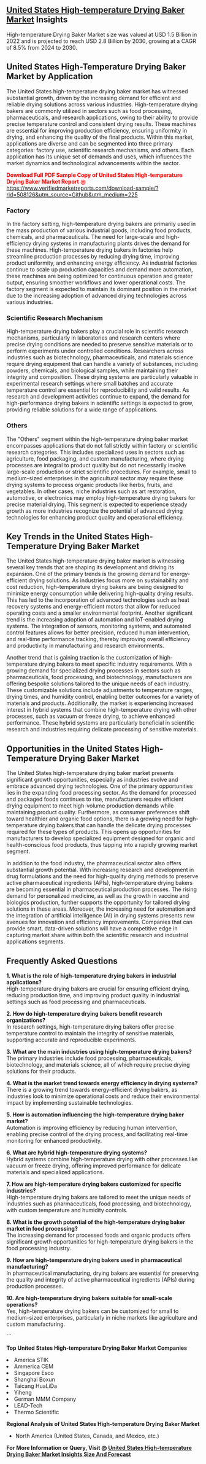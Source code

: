 <h2><a href="https://www.verifiedmarketreports.com/download-sample/?rid=508126&amp;utm_source=Github&amp;utm_medium=225" target="_blank">United States High-temperature Drying Baker Market</a> Insights</h2><p>High-temperature Drying Baker Market size was valued at USD 1.5 Billion in 2022 and is projected to reach USD 2.8 Billion by 2030, growing at a CAGR of 8.5% from 2024 to 2030.</p><p> <h2>United States High-Temperature Drying Baker Market by Application</h2> <p>The United States high-temperature drying baker market has witnessed substantial growth, driven by the increasing demand for efficient and reliable drying solutions across various industries. High-temperature drying bakers are commonly utilized in sectors such as food processing, pharmaceuticals, and research applications, owing to their ability to provide precise temperature control and consistent drying results. These machines are essential for improving production efficiency, ensuring uniformity in drying, and enhancing the quality of the final products. Within this market, applications are diverse and can be segmented into three primary categories: factory use, scientific research mechanisms, and others. Each application has its unique set of demands and uses, which influences the market dynamics and technological advancements within the sector. <p><span class=""><span style="color: #ff0000;"><strong>Download Full PDF Sample Copy of United States High-temperature Drying Baker Market Report</strong> @ </span><a href="https://www.verifiedmarketreports.com/download-sample/?rid=508126&amp;utm_source=Github&amp;utm_medium=225" target="_blank">https://www.verifiedmarketreports.com/download-sample/?rid=508126&amp;utm_source=Github&amp;utm_medium=225</a></span></p> <h3>Factory</h3> <p>In the factory setting, high-temperature drying bakers are primarily used in the mass production of various industrial goods, including food products, chemicals, and pharmaceuticals. The need for large-scale and high-efficiency drying systems in manufacturing plants drives the demand for these machines. High-temperature drying bakers in factories help streamline production processes by reducing drying time, improving product uniformity, and enhancing energy efficiency. As industrial factories continue to scale up production capacities and demand more automation, these machines are being optimized for continuous operation and greater output, ensuring smoother workflows and lower operational costs. The factory segment is expected to maintain its dominant position in the market due to the increasing adoption of advanced drying technologies across various industries. <h3>Scientific Research Mechanism</h3> <p>High-temperature drying bakers play a crucial role in scientific research mechanisms, particularly in laboratories and research centers where precise drying conditions are needed to preserve sensitive materials or to perform experiments under controlled conditions. Researchers across industries such as biotechnology, pharmaceuticals, and materials science require drying equipment that can handle a variety of substances, including powders, chemicals, and biological samples, while maintaining their integrity and composition. These drying systems are particularly valuable in experimental research settings where small batches and accurate temperature control are essential for reproducibility and valid results. As research and development activities continue to expand, the demand for high-performance drying bakers in scientific settings is expected to grow, providing reliable solutions for a wide range of applications. <h3>Others</h3> <p>The "Others" segment within the high-temperature drying baker market encompasses applications that do not fall strictly within factory or scientific research categories. This includes specialized uses in sectors such as agriculture, food packaging, and custom manufacturing, where drying processes are integral to product quality but do not necessarily involve large-scale production or strict scientific procedures. For example, small to medium-sized enterprises in the agricultural sector may require these drying systems to process organic products like herbs, fruits, and vegetables. In other cases, niche industries such as art restoration, automotive, or electronics may employ high-temperature drying bakers for precise material drying. This segment is expected to experience steady growth as more industries recognize the potential of advanced drying technologies for enhancing product quality and operational efficiency. <h2>Key Trends in the United States High-Temperature Drying Baker Market</h2> <p>The United States high-temperature drying baker market is witnessing several key trends that are shaping its development and driving its expansion. One of the primary trends is the growing demand for energy-efficient drying solutions. As industries focus more on sustainability and cost reduction, high-temperature drying bakers are being designed to minimize energy consumption while delivering high-quality drying results. This has led to the incorporation of advanced technologies such as heat recovery systems and energy-efficient motors that allow for reduced operating costs and a smaller environmental footprint. Another significant trend is the increasing adoption of automation and IoT-enabled drying systems. The integration of sensors, monitoring systems, and automated control features allows for better precision, reduced human intervention, and real-time performance tracking, thereby improving overall efficiency and productivity in manufacturing and research environments. <p>Another trend that is gaining traction is the customization of high-temperature drying bakers to meet specific industry requirements. With a growing demand for specialized drying processes in sectors such as pharmaceuticals, food processing, and biotechnology, manufacturers are offering bespoke solutions tailored to the unique needs of each industry. These customizable solutions include adjustments to temperature ranges, drying times, and humidity control, enabling better outcomes for a variety of materials and products. Additionally, the market is experiencing increased interest in hybrid systems that combine high-temperature drying with other processes, such as vacuum or freeze drying, to achieve enhanced performance. These hybrid systems are particularly beneficial in scientific research and industries requiring delicate processing of sensitive materials. <h2>Opportunities in the United States High-Temperature Drying Baker Market</h2> <p>The United States high-temperature drying baker market presents significant growth opportunities, especially as industries evolve and embrace advanced drying technologies. One of the primary opportunities lies in the expanding food processing sector. As the demand for processed and packaged foods continues to rise, manufacturers require efficient drying equipment to meet high-volume production demands while maintaining product quality. Furthermore, as consumer preferences shift toward healthier and organic food options, there is a growing need for high-temperature drying bakers that can handle the delicate drying processes required for these types of products. This opens up opportunities for manufacturers to develop specialized equipment designed for organic and health-conscious food products, thus tapping into a rapidly growing market segment. <p>In addition to the food industry, the pharmaceutical sector also offers substantial growth potential. With increasing research and development in drug formulations and the need for high-quality drying methods to preserve active pharmaceutical ingredients (APIs), high-temperature drying bakers are becoming essential in pharmaceutical production processes. The rising demand for personalized medicine, as well as the growth in vaccine and biologics production, further supports the opportunity for tailored drying solutions in these areas. Moreover, the increasing need for automation and the integration of artificial intelligence (AI) in drying systems presents new avenues for innovation and efficiency improvements. Companies that can provide smart, data-driven solutions will have a competitive edge in capturing market share within both the scientific research and industrial applications segments. <h2>Frequently Asked Questions</h2> <p><b>1. What is the role of high-temperature drying bakers in industrial applications?</b><br>High-temperature drying bakers are crucial for ensuring efficient drying, reducing production time, and improving product quality in industrial settings such as food processing and pharmaceuticals.</p> <p><b>2. How do high-temperature drying bakers benefit research organizations?</b><br>In research settings, high-temperature drying bakers offer precise temperature control to maintain the integrity of sensitive materials, supporting accurate and reproducible experiments.</p> <p><b>3. What are the main industries using high-temperature drying bakers?</b><br>The primary industries include food processing, pharmaceuticals, biotechnology, and materials science, all of which require precise drying solutions for their products.</p> <p><b>4. What is the market trend towards energy efficiency in drying systems?</b><br>There is a growing trend towards energy-efficient drying bakers, as industries look to minimize operational costs and reduce their environmental impact by implementing sustainable technologies.</p> <p><b>5. How is automation influencing the high-temperature drying baker market?</b><br>Automation is improving efficiency by reducing human intervention, enabling precise control of the drying process, and facilitating real-time monitoring for enhanced productivity.</p> <p><b>6. What are hybrid high-temperature drying systems?</b><br>Hybrid systems combine high-temperature drying with other processes like vacuum or freeze drying, offering improved performance for delicate materials and specialized applications.</p> <p><b>7. How are high-temperature drying bakers customized for specific industries?</b><br>High-temperature drying bakers are tailored to meet the unique needs of industries such as pharmaceuticals, food processing, and biotechnology, with custom temperature and humidity controls.</p> <p><b>8. What is the growth potential of the high-temperature drying baker market in food processing?</b><br>The increasing demand for processed foods and organic products offers significant growth opportunities for high-temperature drying bakers in the food processing industry.</p> <p><b>9. How are high-temperature drying bakers used in pharmaceutical manufacturing?</b><br>In pharmaceutical manufacturing, drying bakers are essential for preserving the quality and integrity of active pharmaceutical ingredients (APIs) during production processes.</p> <p><b>10. Are high-temperature drying bakers suitable for small-scale operations?</b><br>Yes, high-temperature drying bakers can be customized for small to medium-sized enterprises, particularly in niche markets like agriculture and custom manufacturing.</p> ```</p><p><strong>Top United States High-temperature Drying Baker Market Companies</strong></p><div data-test-id=""><p><li>America STIK</li><li> Ammerica CEM</li><li> Singapore Esco</li><li> Shanghai Boxun</li><li> Taicang HuaLiDa</li><li> Yiheng</li><li> German MMM Company</li><li> LEAD-Tech</li><li> Thermo Scientific</li></p><div><strong>Regional Analysis of&nbsp;United States High-temperature Drying Baker Market</strong></div><ul><li dir="ltr"><p dir="ltr">North America&nbsp;(United States, Canada, and Mexico, etc.)</p></li></ul><p><strong>For More Information or Query, Visit @&nbsp;</strong><strong><a href="https://www.verifiedmarketreports.com/product/high-temperature-drying-baker-market/?utm_source=Github&amp;utm_medium=225" target="_blank">United States High-temperature Drying Baker Market Insights Size And Forecast</a></strong></p></div>
